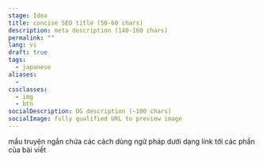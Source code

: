 ```yaml
---
stage: Idea
title: concise SEO title (50‑60 chars)
description: meta description (140‑160 chars)
permalink: ""
lang: vi
draft: true
tags:
  - japanese
aliases:
  - 
cssclasses:
  - img
  - btn
socialDescription: OG description (~100 chars)
socialImage: fully qualified URL to preview image
---
```

mẩu truyện ngắn chứa các cách dùng ngữ pháp dưới dạng link tới các phần của bài viết 


